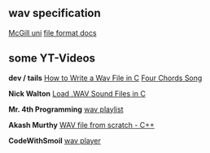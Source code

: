 ## wav specification
[McGill uni](https://www.mmsp.ece.mcgill.ca/Documents/AudioFormats/WAVE/WAVE.html)
[file format docs](https://docs.fileformat.com/audio/wav/)

## some YT-Videos
**dev / tails**
[How to Write a Wav File in C](https://www.youtube.com/watch?v=8nOi-0kBv2Y)
[Four Chords Song](https://www.youtube.com/watch?v=ijUHDvez88o)

**Nick Walton**
[Load .WAV Sound Files in C](https://www.youtube.com/watch?v=Q4XdG92abWA&t=39s)

**Mr. 4th Programming**
[wav playlist](https://www.youtube.com/watch?v=D1o0n4cvCzo&list=PLT6InxK-XQvOJ7P9QFaEqE88n6RX9_Imz)

**Akash Murthy**
[WAV file from scratch - C++](https://www.youtube.com/watch?v=qqjvB_VxMRM&t=776s)

**CodeWithSmoil**
[wav player](https://www.youtube.com/watch?v=5q7EvCKE9oA)
